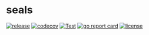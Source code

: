 # seals
[![release](https://img.shields.io/github/v/tag/clambin/seals?color=green&label=release&style=plastic)](https://github.com/clambin/seals/releases)
[![codecov](https://img.shields.io/codecov/c/gh/clambin/seals?style=plastic)](https://app.codecov.io/gh/clambin/seals)
[![Test](https://github.com/clambin/seals/actions/workflows/test.yml/badge.svg)](https://github.com/clambin/seals/actions/workflows/test.yml)
[![go report card](https://goreportcard.com/badge/github.com/clambin/seals)](https://goreportcard.com/report/github.com/clambin/seals)
[![license](https://img.shields.io/github/license/clambin/seals?style=plastic)](LICENSE.md)
